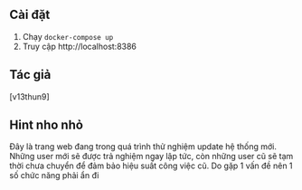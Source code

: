 ## Cài đặt
1. Chạy `docker-compose up`
2. Truy cập http://localhost:8386

## Tác giả
[v13thun9]

## Hint nho nhỏ
Đây là trang web đang trong quá trình thử nghiệm update hệ thống mới. Những user mới sẽ được trả nghiệm ngay lập tức, còn những user cũ sẽ tạm thời chưa chuyển để đảm bảo hiệu suất công việc cũ. Do gặp 1 vấn đề nên 1 số chức năng phải ẩn đi
